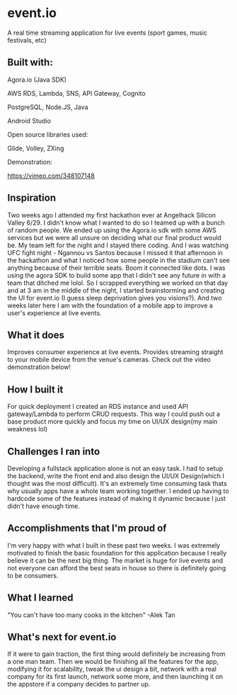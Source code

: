# event.io
A real time streaming application for live events (sport games, music festivals, etc)

## Built with:

Agora.io (Java SDK)


AWS RDS, Lambda, SNS, API Gateway, Cognito


PostgreSQL, Node.JS, Java


Android Studio



Open source libraries used:

Glide, Volley, ZXing

Demonstration:

https://vimeo.com/348107148

## Inspiration
Two weeks ago I attended my first hackathon ever at Angelhack Silicon Valley 6/29. I didn't know what I wanted to do so I teamed up with a bunch of random people. We ended up using the Agora.io sdk with some AWS services but we were all unsure on deciding what our final product would be. My team left for the night and I stayed there coding. And  I was watching UFC fight night - Ngannou vs Santos because I missed it that afternoon in the hackathon and what I noticed how some people in the stadium can't see anything because of their terrible seats. Boom it connected like dots. I was using the agora SDK to build some app that I didn't see any future in with a team that ditched me lolol. So I scrapped everything we worked on that day and at 3 am in the middle of the night, I started brainstorming and creating the UI for event.io (I guess sleep deprivation gives you visions?).  And two weeks later here I am with the foundation of a  mobile app to improve a user's experience at live events.

## What it does
Improves consumer experience at live events. Provides streaming straight to your mobile device from the venue's cameras.
Check out the video demonstration below!

## How I built it
For quick deployment I created an RDS instance and used API gateway/Lambda to perform CRUD requests. This way I could push out a base product more quickly and focus my time on UI/UX design(my main weakness lol)

## Challenges I ran into
Developing a fullstack application alone is not an easy task. I had to setup the backend, write the front end and also design the UI/UX Design(which I thought was the most difficult). It's an extremely time consuming task thats why usually apps have a whole team working together. I ended up having to hardcode some of the features instead of making it dynamic because I just didn't have enough time.

## Accomplishments that I'm proud of
I'm very happy with what I built in these past two weeks. I was extremely motivated to finish the basic foundation for this application because I really believe it can be the next big thing. The market is huge for live events and not everyone can afford the best seats in house so there is definitely going to be consumers.

## What I learned
"You can't have too many cooks in the kitchen" -Alek Tan


## What's next for event.io
If it were to gain traction, the first thing would definitely be increasing from a one man team. Then we would be finishing all the features for the app, modifying it for scalability, tweak the ui design a bit, network with a real company for its first launch, network some more, and then launching it on the appstore if a company decides to partner up.




